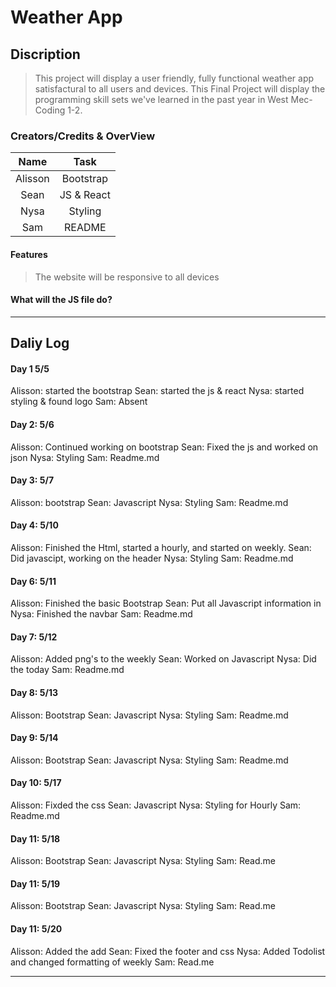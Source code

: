 # Weather App

## Discription
> This project will display a user friendly, fully functional weather app satisfactural to all users and devices.
> This Final Project will display the programming skill sets we've learned in the past year in West Mec-Coding 1-2.


### Creators/Credits & OverView

|    Name  |   Task               |
| :----:   | :----:               |
| Alisson  | Bootstrap            |
| Sean     | JS & React           |
| Nysa     | Styling              |
| Sam      | README               |

#### Features
> The website will be responsive to all devices
>

#### What will the JS file do?

_________________________________________________________________________

## Daliy Log

#### Day 1 5/5
Alisson: started the bootstrap
Sean: started the js & react
Nysa: started styling & found logo
Sam: Absent

#### Day 2: 5/6
Alisson: Continued working on bootstrap
Sean: Fixed the js and worked on json
Nysa: Styling
Sam: Readme.md

#### Day 3: 5/7
Alisson: bootstrap
Sean: Javascript
Nysa: Styling
Sam: Readme.md

#### Day 4: 5/10
Alisson: Finished the Html, started a hourly, and started on weekly.
Sean: Did javascipt, working on the header
Nysa: Styling
Sam: Readme.md

#### Day 6: 5/11
Alisson: Finished the basic Bootstrap
Sean: Put all Javascript information in
Nysa: Finished the navbar
Sam: Readme.md

#### Day 7: 5/12
Alisson: Added png's to the weekly 
Sean: Worked on Javascript
Nysa: Did the today 
Sam: Readme.md

#### Day 8: 5/13
Alisson: Bootstrap
Sean: Javascript
Nysa: Styling
Sam: Readme.md

#### Day 9: 5/14
Alisson: Bootstrap
Sean: Javascript
Nysa: Styling
Sam: Readme.md

#### Day 10: 5/17
Alisson: Fixded the css
Sean: Javascript
Nysa: Styling for Hourly
Sam: Readme.md

#### Day 11: 5/18
Alisson: Bootstrap
Sean: Javascript
Nysa: Styling
Sam: Read.me

#### Day 11: 5/19
Alisson: Bootstrap
Sean: Javascript
Nysa: Styling
Sam: Read.me

#### Day 11: 5/20
Alisson: Added the add
Sean: Fixed the footer and css 
Nysa: Added Todolist and changed formatting of weekly
Sam: Read.me






_______________________________________________________________


